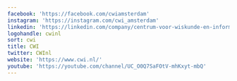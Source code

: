 ```yaml
---
facebook: 'https://facebook.com/cwiamsterdam'
instagram: 'https://instagram.com/cwi_amsterdam'
linkedin: 'https://linkedin.com/company/centrum-voor-wiskunde-en-informatica'
logohandle: cwinl
sort: cwi
title: CWI
twitter: CWInl
website: 'https://www.cwi.nl/'
youtube: 'https://youtube.com/channel/UC_O0Q7SaFOtV-mhKxyt-mbQ'
---
```

